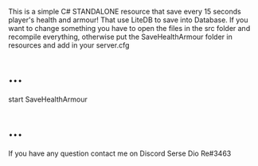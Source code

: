 This is a simple C# STANDALONE resource that save every 15 seconds player's health and armour!
That use LiteDB to save into Database.
If you want to change something you have to open the files in the src folder and recompile everything, 
otherwise put the SaveHealthArmour folder in resources and add in your server.cfg
 # ...

  start SaveHealthArmour

  # ... 
If you have any question contact me on Discord Serse Dio Re#3463 